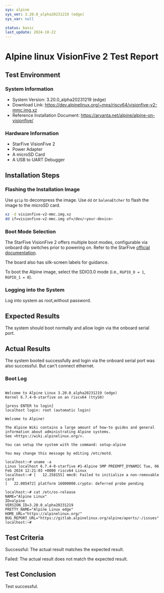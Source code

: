 ```yaml
---
sys: alpine
sys_ver: 3.20.0_alpha20231219 (edge)
sys_var: null

status: basic
last_update: 2024-10-22
---
```


# Alpine linux VisionFive 2 Test Report

## Test Environment

### System Information

- System Version: 3.20.0_alpha20231219 (edge)
- Download Link: https://dev.alpinelinux.org/~mps/riscv64/visionfive-v2-mmc.img.xz
- Reference Installation Document: https://arvanta.net/alpine/alpine-on-visionfive/

### Hardware Information

- StarFive VisionFive 2
- Power Adapter
- A microSD Card
- A USB to UART Debugger

## Installation Steps

### Flashing the Installation Image

Use `gzip` to decompress the image.
Use `dd` or `balenaEtcher` to flash the image to the microSD card.

```bash
xz -d visionfive-v2-mmc.img.xz
dd if=visionfive-v2-mmc.img of=/dev/<your-device> 
```

### Boot Mode Selection

The StarFive VisionFive 2 offers multiple boot modes, configurable via onboard dip switches prior to powering on. Refer to the StarFive [official documentation](https://doc.rvspace.org/VisionFive2/Quick_Start_Guide/VisionFive2_SDK_QSG/boot_mode_settings.html).

The board also has silk-screen labels for guidance.

To boot the Alpine image, select the SDIO3.0 mode (i.e., `RGPIO_0 = 1`, `RGPIO_1 = 0`).

### Logging into the System
Log into system as root,without password. 

## Expected Results

The system should boot normally and allow login via the onboard serial port.

## Actual Results

The system booted successfully and login via the onboard serial port was also successful.
But can't connect ethernet.

### Boot Log

```log

Welcome to Alpine Linux 3.20.0_alpha20231219 (edge)
Kernel 6.7.4-0-starfive on an riscv64 (ttyS0)

[press ENTER to login]
localhost login: root (automatic login)

Welcome to Alpine!

The Alpine Wiki contains a large amount of how-to guides and general
information about administrating Alpine systems.
See <https://wiki.alpinelinux.org/>.

You can setup the system with the command: setup-alpine

You may change this message by editing /etc/motd.

localhost:~# uname -a
Linux localhost 6.7.4-0-starfive #1-Alpine SMP PREEMPT_DYNAMIC Tue, 06 Feb 2024 12:21:03 +0000 riscv64 Linux
localhost:~# [   12.258155] mmc0: Failed to initialize a non-removable card
[   22.005472] platform 16000000.crypto: deferred probe pending

localhost:~# cat /etc/os-release 
NAME="Alpine Linux"
ID=alpine
VERSION_ID=3.20.0_alpha20231219
PRETTY_NAME="Alpine Linux edge"
HOME_URL="https://alpinelinux.org/"
BUG_REPORT_URL="https://gitlab.alpinelinux.org/alpine/aports/-/issues"
localhost:~# 
```

## Test Criteria

Successful: The actual result matches the expected result.

Failed: The actual result does not match the expected result.

## Test Conclusion

Test successful.

